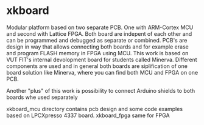 # xkboard

Modular platform based on two separate PCB. One with ARM-Cortex MCU and second with Lattice FPGA. Both board are indepent of each other and can be programmed and debugged as separate or combined. PCB's are design in way that allows connecting both boards and for example erase and program FLASH memory in FPGA using MCU. This work is based on VUT FIT's internal devolopment board for students called Minerva. Different components are used and in general both boards are siplification of one board solution like Minerva, where you can find both MCU and FPGA on one PCB. 

Another "plus" of this work is possibility to connect Arduino shields to both boards whe used separately

xkboard_mcu directory contains pcb design and some code examples based on LPCXpresso 4337 board. 
xkboard_fpga same for FPGA
